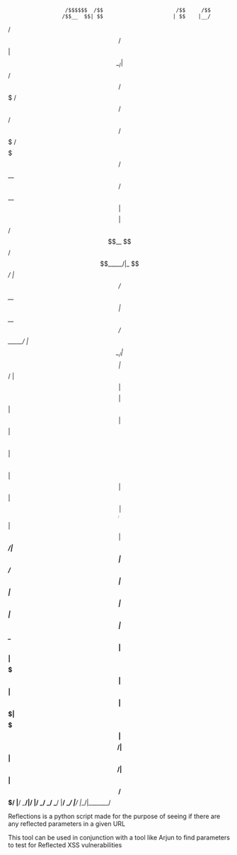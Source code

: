                       /$$$$$$  /$$                       /$$     /$$                              
                     /$$__  $$| $$                      | $$    |__/                              
  /$$$$$$   /$$$$$$ | $$  \__/| $$  /$$$$$$   /$$$$$$$ /$$$$$$   /$$  /$$$$$$  /$$$$$$$   /$$$$$$$
 /$$__  $$ /$$__  $$| $$$$    | $$ /$$__  $$ /$$_____/|_  $$_/  | $$ /$$__  $$| $$__  $$ /$$_____/
| $$  \__/| $$$$$$$$| $$_/    | $$| $$$$$$$$| $$        | $$    | $$| $$  \ $$| $$  \ $$|  $$$$$$ 
| $$      | $$_____/| $$      | $$| $$_____/| $$        | $$ /$$| $$| $$  | $$| $$  | $$ \____  $$
| $$      |  $$$$$$$| $$      | $$|  $$$$$$$|  $$$$$$$  |  $$$$/| $$|  $$$$$$/| $$  | $$ /$$$$$$$/
|__/       \_______/|__/      |__/ \_______/ \_______/   \___/  |__/ \______/ |__/  |__/|_______/ 
                                                                                                  
                                                                                                  
                                                                                                  

Reflections is a python script made for the purpose of seeing if there are any reflected parameters in a given URL

This tool can be used in conjunction with a tool like Arjun to find parameters to test for Reflected XSS vulnerabilities
